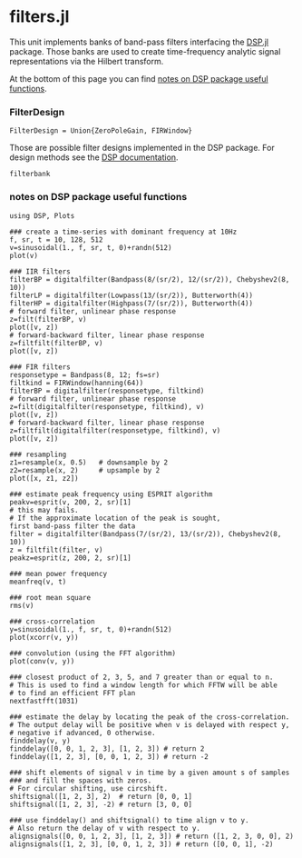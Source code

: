 # filters.jl

This unit implements banks of band-pass filters interfacing the [DSP.jl](https://github.com/JuliaDSP/DSP.jl) package. Those banks
are used to create time-frequency analytic signal representations
via the Hilbert transform.

At the bottom of this page you can find [notes on DSP package useful functions](@ref).

### FilterDesign
```
FilterDesign = Union{ZeroPoleGain, FIRWindow}
```

Those are possible filter designs implemented in the DSP package.
For design methods see the  [DSP documentation](https://juliadsp.github.io/DSP.jl/stable/filters/).

```@docs
filterbank
```

### notes on DSP package useful functions
```
using DSP, Plots

### create a time-series with dominant frequency at 10Hz
f, sr, t = 10, 128, 512
v=sinusoidal(1., f, sr, t, 0)+randn(512)
plot(v)

### IIR filters
filterBP = digitalfilter(Bandpass(8/(sr/2), 12/(sr/2)), Chebyshev2(8, 10))
filterLP = digitalfilter(Lowpass(13/(sr/2)), Butterworth(4))
filterHP = digitalfilter(Highpass(7/(sr/2)), Butterworth(4))
# forward filter, unlinear phase response
z=filt(filterBP, v)
plot([v, z])
# forward-backward filter, linear phase response
z=filtfilt(filterBP, v)
plot([v, z])

### FIR filters
responsetype = Bandpass(8, 12; fs=sr)
filtkind = FIRWindow(hanning(64))
filterBP = digitalfilter(responsetype, filtkind)
# forward filter, unlinear phase response
z=filt(digitalfilter(responsetype, filtkind), v)
plot([v, z])
# forward-backward filter, linear phase response
z=filtfilt(digitalfilter(responsetype, filtkind), v)
plot([v, z])

### resampling
z1=resample(x, 0.5)   # downsample by 2
z2=resample(x, 2)     # upsample by 2
plot([x, z1, z2])

### estimate peak frequency using ESPRIT algorithm
peakv=esprit(v, 200, 2, sr)[1]
# this may fails.
# If the approximate location of the peak is sought,
first band-pass filter the data
filter = digitalfilter(Bandpass(7/(sr/2), 13/(sr/2)), Chebyshev2(8, 10))
z = filtfilt(filter, v)
peakz=esprit(z, 200, 2, sr)[1]

### mean power frequency
meanfreq(v, t)

### root mean square
rms(v)

### cross-correlation
y=sinusoidal(1., f, sr, t, 0)+randn(512)
plot(xcorr(v, y))

### convolution (using the FFT algorithm)
plot(conv(v, y))

### closest product of 2, 3, 5, and 7 greater than or equal to n.
# This is used to find a window length for which FFTW will be able
# to find an efficient FFT plan
nextfastfft(1031)

### estimate the delay by locating the peak of the cross-correlation.
# The output delay will be positive when v is delayed with respect y,
# negative if advanced, 0 otherwise.
finddelay(v, y)
finddelay([0, 0, 1, 2, 3], [1, 2, 3]) # return 2
finddelay([1, 2, 3], [0, 0, 1, 2, 3]) # return -2

### shift elements of signal v in time by a given amount s of samples
### and fill the spaces with zeros.
# For circular shifting, use circshift.
shiftsignal([1, 2, 3], 2)  # return [0, 0, 1]
shiftsignal([1, 2, 3], -2) # return [3, 0, 0]

### use finddelay() and shiftsignal() to time align v to y.
# Also return the delay of v with respect to y.
alignsignals([0, 0, 1, 2, 3], [1, 2, 3]) # return ([1, 2, 3, 0, 0], 2)
alignsignals([1, 2, 3], [0, 0, 1, 2, 3]) # return ([0, 0, 1], -2)
```
